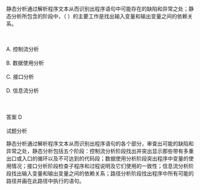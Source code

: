 <div class="detail lh2"><p>
静态分析通过解析程序文本从而识别出程序语句中可能存在的缺陷和异常之处；静态分析所包含的阶段中，（  ）的主要工作是找出输入变量和输出变量之间的依赖关系。</p><br/><br/>A. 控制流分析<br/><br/>B. 数据使用分析<br/><br/>C. 接口分析<br/><br/>D. 信息流分析<br/><br/><br/><br/>答案 D<br/><br/>试题分析<br/><p></p><p>
静态分析通过解析程序文本从而识别出程序语句的各个部分，审查出可能的缺陷和异常之处，静态分析包括五个阶段：控制流分析阶段找出并突出显示那些带有多重出口或入口的循环以及不可达到的代码段；数据使用分析阶段突出程序中变量的使用情况；接口分析阶段检查子程序和过程说明及它们使用的一致性；信息流分析阶段找出输入变量和输出变量之间的依赖关系；路径分析阶段找出程序中所有可能的路径并画在此路径中执行的语句。</p></div>